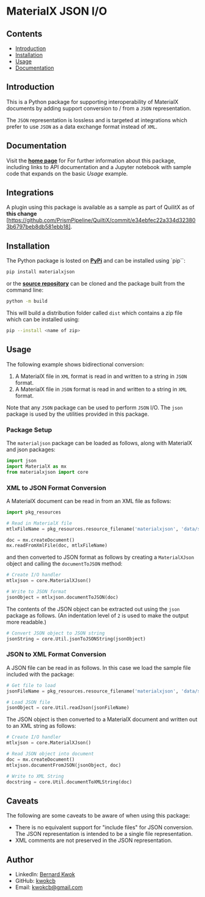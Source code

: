 # MaterialX JSON I/O

## Contents
- [Introduction](#Introduction)
- [Installation](#installation)
- [Usage](#usage)
- [Documentation](#documentation)

## Introduction

This is a Python package for supporting interoperability of  MaterialX documents by adding support conversion to / from a `JSON` representation.

The `JSON` representation is lossless and is targeted at integrations which prefer to use `JSON` as a data exchange format instead of `XML`.

## Documentation

Visit the **[home page](https://kwokcb.github.io/materialxjson/index.html)** for For further information about this package, including links to API documentation and a Jupyter notebook with sample code that expands on the basic *Usage* example.

## Integrations

A plugin using this package is available as a sample as part of QuilitX as of **this change**
[https://github.com/PrismPipeline/QuiltiX/commit/e34ebfec22a334d323803b6797beb8db581ebb18].

## Installation

The Python package is losted on **[PyPi](https://pypi.org/project/materialxjson)** and can be installed
using `pip``:

```bash
pip install materialxjson
```

or the **[source repository](https://github.com/kwokcb/materialxjson)** can be cloned and the package built from the command line:

```bash
python -m build
```

This will build a distribution folder called `dist` which contains a zip file which can be installed using:

```bash
pip --install <name of zip>
```

## Usage

The following example shows bidirectional conversion:

1. A MaterialX file in `XML` format is read in and written to a string in `JSON` format. 
2. A MaterialX file in `JSON` format is read in and written to a string in `XML` format.

Note that any `JSON` package can be used to perform `JSON` I/O. The `json` package is used by the utilities provided in this package.

### Package Setup

The `materialjson` package can be loaded as follows, along with MaterialX and json packages:

```python
import json
import MaterialX as mx
from materialxjson import core
```

### XML to JSON Format Conversion

A MaterialX document can be read in from an XML file as follows:

```python
import pkg_resources

# Read in MaterialX file
mtlxFileName = pkg_resources.resource_filename('materialxjson', 'data/standard_surface_default.mtlx')

doc = mx.createDocument()
mx.readFromXmlFile(doc, mtlxFileName)
```

and then converted to JSON format as follows by creating a `MaterialXJson` object and calling the `documentToJSON` method:

```python
# Create I/O handler
mtlxjson = core.MaterialXJson()

# Write to JSON format
jsonObject = mtlxjson.documentToJSON(doc)
```

The contents of the JSON object can be extracted out using the `json` package as follows. (An indentation level of `2` is
used to make the output more readable.)

```python
# Convert JSON object to JSON string
jsonString = core.Util.jsonToJSONString(jsonObject)
```

### JSON to XML Format Conversion

A JSON file can be read in as follows. In this case we load the sample file included with the package:

```python
# Get file to load
jsonFileName = pkg_resources.resource_filename('materialxjson', 'data/standard_surface_default_mtlx.json')

# Load JSON file
jsonObject = core.Util.readJson(jsonFileName)
```

The JSON object is then converted to a MaterialX document and written out to an XML string as follows:

```python
# Create I/O handler
mtlxjson = core.MaterialXJson()

# Read JSON object into document
doc = mx.createDocument()
mtlxjson.documentFromJSON(jsonObject, doc)

# Write to XML String
docstring = core.Util.documentToXMLString(doc)
```

## Caveats

The following are some caveats to be aware of when using this package:
- There is no equivalent support for "include files" for JSON conversion. The JSON representation is intended to be a single file representation.
- XML comments are not preserved in the JSON representation.

## Author

- LinkedIn: <a href="https://www.linkedin.com/in/bernard-kwok/" target="_blank">Bernard Kwok</a>
- GitHub: [kwokcb](https://github.com/kwokcb)
- Email: <a href="mailto:kwokcb@gmail.com">kwokcb@gmail.com</a>

